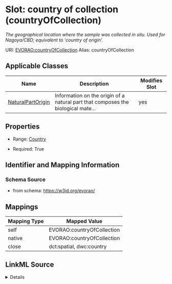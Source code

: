 

# Slot: country of collection (countryOfCollection) 


_The geographical location where the sample was collected in situ. Used for Nagoya/CBD; equivalent to 'country of origin'._





URI: [EVORAO:countryOfCollection](https://w3id.org/evorao/countryOfCollection)
Alias: countryOfCollection

<!-- no inheritance hierarchy -->





## Applicable Classes

| Name | Description | Modifies Slot |
| --- | --- | --- |
| [NaturalPartOrigin](NaturalPartOrigin.md) | Information on the origin of a natural part that composes the biological mate... |  yes  |







## Properties

* Range: [Country](Country.md)

* Required: True





## Identifier and Mapping Information







### Schema Source


* from schema: https://w3id.org/evorao/




## Mappings

| Mapping Type | Mapped Value |
| ---  | ---  |
| self | EVORAO:countryOfCollection |
| native | EVORAO:countryOfCollection |
| close | dct:spatial, dwc:country |




## LinkML Source

<details>
```yaml
name: countryOfCollection
description: The geographical location where the sample was collected in situ. Used
  for Nagoya/CBD; equivalent to 'country of origin'.
title: country of collection
from_schema: https://w3id.org/evorao/
close_mappings:
- dct:spatial
- dwc:country
rank: 1000
alias: countryOfCollection
domain_of:
- NaturalPartOrigin
range: Country
required: true
multivalued: false

```
</details>